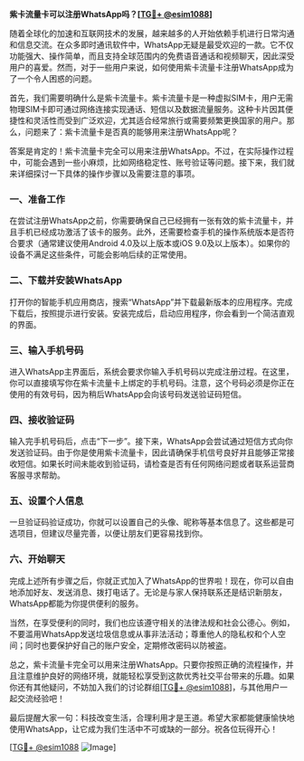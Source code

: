 **紫卡流量卡可以注册WhatsApp吗？[[TG💪+ @esim1088](https://t.me/s/esim1088)]**

随着全球化的加速和互联网技术的发展，越来越多的人开始依赖手机进行日常沟通和信息交流。在众多即时通讯软件中，WhatsApp无疑是最受欢迎的一款。它不仅功能强大、操作简单，而且支持全球范围内的免费语音通话和视频聊天，因此深受用户的喜爱。然而，对于一些用户来说，如何使用紫卡流量卡注册WhatsApp成为了一个令人困惑的问题。

首先，我们需要明确什么是紫卡流量卡。紫卡流量卡是一种虚拟SIM卡，用户无需物理SIM卡即可通过网络连接实现通话、短信以及数据流量服务。这种卡片因其便捷性和灵活性而受到广泛欢迎，尤其适合经常旅行或需要频繁更换国家的用户。那么，问题来了：紫卡流量卡是否真的能够用来注册WhatsApp呢？

答案是肯定的！紫卡流量卡完全可以用来注册WhatsApp。不过，在实际操作过程中，可能会遇到一些小麻烦，比如网络稳定性、账号验证等问题。接下来，我们就来详细探讨一下具体的操作步骤以及需要注意的事项。

### **一、准备工作**
在尝试注册WhatsApp之前，你需要确保自己已经拥有一张有效的紫卡流量卡，并且手机已经成功激活了该卡的服务。此外，还需要检查手机的操作系统版本是否符合要求（通常建议使用Android 4.0及以上版本或iOS 9.0及以上版本）。如果你的设备不满足这些条件，可能会影响后续的正常使用。

### **二、下载并安装WhatsApp**
打开你的智能手机应用商店，搜索“WhatsApp”并下载最新版本的应用程序。完成下载后，按照提示进行安装。安装完成后，启动应用程序，你会看到一个简洁直观的界面。

### **三、输入手机号码**
进入WhatsApp主界面后，系统会要求你输入手机号码以完成注册过程。在这里，你可以直接填写你在紫卡流量卡上绑定的手机号码。注意，这个号码必须是你正在使用的有效号码，因为稍后WhatsApp会向该号码发送验证码短信。

### **四、接收验证码**
输入完手机号码后，点击“下一步”。接下来，WhatsApp会尝试通过短信方式向你发送验证码。由于你是使用紫卡流量卡，因此请确保手机信号良好并且能够正常接收短信。如果长时间未能收到验证码，请检查是否有任何网络问题或者联系运营商客服寻求帮助。

### **五、设置个人信息**
一旦验证码验证成功，你就可以设置自己的头像、昵称等基本信息了。这些都是可选项目，但建议尽量完善，以便让朋友们更容易找到你。

### **六、开始聊天**
完成上述所有步骤之后，你就正式加入了WhatsApp的世界啦！现在，你可以自由地添加好友、发送消息、拨打电话了。无论是与家人保持联系还是结识新朋友，WhatsApp都能为你提供便利的服务。

当然，在享受便利的同时，我们也应该遵守相关的法律法规和社会公德心。例如，不要滥用WhatsApp发送垃圾信息或从事非法活动；尊重他人的隐私权和个人空间；同时也要保护好自己的账户安全，定期修改密码以防被盗。

总之，紫卡流量卡完全可以用来注册WhatsApp。只要你按照正确的流程操作，并且注意维护良好的网络环境，就能轻松享受到这款优秀社交平台带来的乐趣。如果你还有其他疑问，不妨加入我们的讨论群组[[TG💪+ @esim1088](https://t.me/s/esim1088)]，与其他用户一起交流经验吧！

最后提醒大家一句：科技改变生活，合理利用才是王道。希望大家都能健康愉快地使用WhatsApp，让它成为我们生活中不可或缺的一部分。祝各位玩得开心！

[[TG💪+ @esim1088](https://t.me/s/esim1088) ![Image](https://i.postimg.cc/4NQfJmqS/Snipaste-2025-05-13-00-14-12.png)]